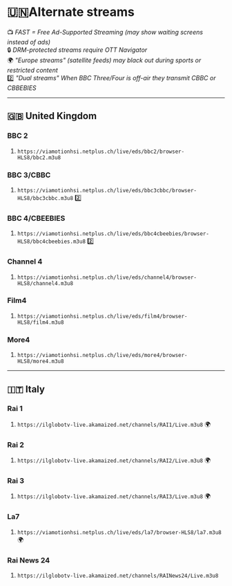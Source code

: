 # **🇺🇳Alternate streams**  
📺 *FAST = Free Ad-Supported Streaming (may show waiting screens instead of ads)*  
🔒 *DRM-protected streams require OTT Navigator*  
🌍 *"Europe streams" (satellite feeds) may black out during sports or restricted content*  
2️⃣ *"Dual streams" When BBC Three/Four is off-air they transmit CBBC or CBBEBIES*

---

## **🇬🇧 United Kingdom**  

### **BBC 2**  
1) `https://viamotionhsi.netplus.ch/live/eds/bbc2/browser-HLS8/bbc2.m3u8`  

### **BBC 3/CBBC**  
1) `https://viamotionhsi.netplus.ch/live/eds/bbc3cbbc/browser-HLS8/bbc3cbbc.m3u8` 2️⃣

### **BBC 4/CBEEBIES**  
1)  `https://viamotionhsi.netplus.ch/live/eds/bbc4cbeebies/browser-HLS8/bbc4cbeebies.m3u8` 2️⃣

### **Channel 4**  
1)  `https://viamotionhsi.netplus.ch/live/eds/channel4/browser-HLS8/channel4.m3u8`

### **Film4**  
1)  `https://viamotionhsi.netplus.ch/live/eds/film4/browser-HLS8/film4.m3u8`

### **More4**  
1)  `https://viamotionhsi.netplus.ch/live/eds/more4/browser-HLS8/more4.m3u8`
---

## **🇮🇹 Italy**  

### **Rai 1** 
1) `https://ilglobotv-live.akamaized.net/channels/RAI1/Live.m3u8` 🌍

### **Rai 2**  
1) `https://ilglobotv-live.akamaized.net/channels/RAI2/Live.m3u8` 🌍 

### **Rai 3**  
1) `https://ilglobotv-live.akamaized.net/channels/RAI3/Live.m3u8` 🌍 

### **La7**  
1) `https://viamotionhsi.netplus.ch/live/eds/la7/browser-HLS8/la7.m3u8` 🌍 

### **Rai News 24**
1) `https://ilglobotv-live.akamaized.net/channels/RAINews24/Live.m3u8`
